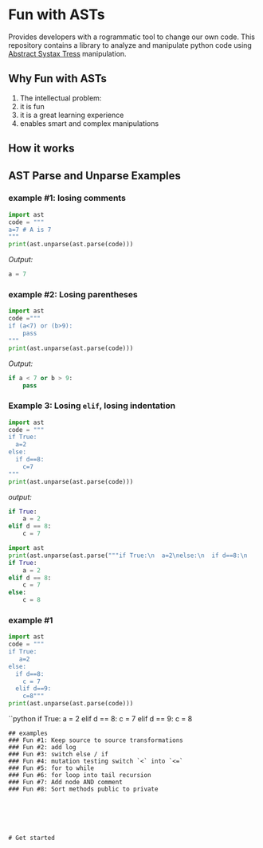 # Fun with ASTs
Provides developers with a rogrammatic tool to change our own code.
This repository contains a library to analyze and manipulate python code using [Abstract Systax Tress](https://docs.python.org/3/library/ast.html) manipulation. 


## Why Fun with ASTs
1. The intellectual problem: 
2. it is fun
2. it is a great learning experience 
3. enables smart and complex manipulations 

## How it works

## AST Parse and Unparse Examples

### example #1: losing comments 
```python
import ast
code = """
a=7 # A is 7
"""  
print(ast.unparse(ast.parse(code)))
```
*Output:* 
```python
a = 7 
```
### example #2: Losing parentheses 
```python 
import ast
code ="""
if (a<7) or (b>9):
    pass
"""
print(ast.unparse(ast.parse(code)))
```
*Output:* 
```python
if a < 7 or b > 9:
    pass
```
### Example 3: Losing `elif`, losing indentation  
```python
import ast
code = """
if True:  
  a=2
else:
  if d==8:
    c=7
"""
print(ast.unparse(ast.parse(code)))
```
*output:*
```python
if True:
    a = 2
elif d == 8:
    c = 7
```    

```python
import ast
print(ast.unparse(ast.parse("""if True:\n  a=2\nelse:\n  if d==8:\n    c=7\n  else:\n    c =8""")))
if True:
    a = 2
elif d == 8:
    c = 7
else:
    c = 8
```
### example #1
```python
import ast
code = """
if True:
   a=2
else:
  if d==8:
    c = 7
  elif d==9:
    c=8"""   
print(ast.unparse(ast.parse(code)))
```
``python
if True:
    a = 2
elif d == 8:
    c = 7
elif d == 9:
    c = 8
```    
## examples
### Fun #1: Keep source to source transformations
### Fun #2: add log
### Fun #3: switch else / if 
### Fun #4: mutation testing switch `<` into `<=`
### Fun #5: for to while 
### Fun #6: for loop into tail recursion 
### Fun #7: Add node AND comment 
### Fun #8: Sort methods public to private






# Get started 